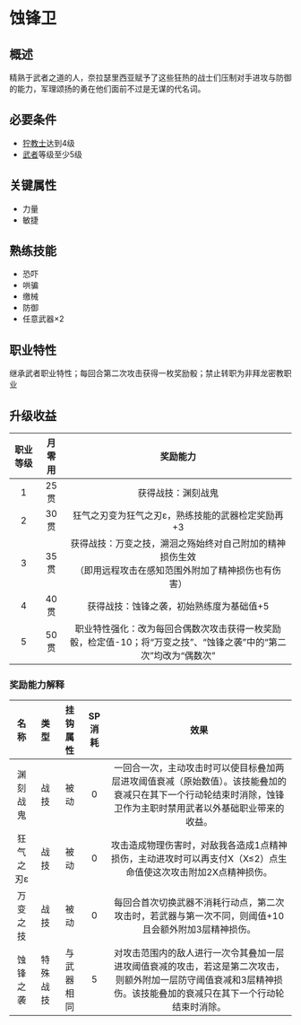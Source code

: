 # 蚀锋卫

## 概述

精熟于武者之道的人，奈拉瑟里西亚赋予了这些狂热的战士们压制对手进攻与防御的能力，军理颂扬的勇在他们面前不过是无谋的代名词。

## 必要条件

* <a href="../grimnarchclergy" target="_blank">狞教士</a>达到4级
* <a href="../../../basicJob/Warrior" target="_blank">武者</a>等级至少5级

## 关键属性

* 力量
* 敏捷

## 熟练技能

* 恐吓
* 哄骗
* 缴械
* 防御
* 任意武器×2

## 职业特性

继承武者职业特性；每回合第二次攻击获得一枚奖励骰；禁止转职为非拜龙密教职业

## 升级收益

职业等级|月零用|奖励能力
:--:|:--:|:--:
1|25贯|获得战技：渊刻战鬼
2|30贯|狂气之刃变为狂气之刃ε，熟练技能的武器检定奖励再+3
3|35贯|获得战技：万变之技，溯洄之殇始终对自己附加的精神损伤生效<br>（即用远程攻击在感知范围外附加了精神损伤也有伤害）
4|40贯|获得战技：蚀锋之袭，初始熟练度为基础值+5
5|50贯|职业特性强化：改为每回合偶数次攻击获得一枚奖励骰，检定值-10；将“万变之技”、“蚀锋之袭”中的“第二次”均改为“偶数次”

### 奖励能力解释

名称|类型|挂钩属性|SP消耗|效果
:--:|:--:|:--:|:--:|:--:
渊刻战鬼|战技|被动|0|一回合一次，主动攻击时可以使目标叠加两层进攻阈值衰减（原始数值）。该技能叠加的衰减只在其下一个行动轮结束时消除，蚀锋卫作为主职时禁用武者以外基础职业带来的收益。
狂气之刃ε|战技|被动|0|攻击造成物理伤害时，对敌我各造成1点精神损伤，主动进攻时可以再支付X（X≤2）点生命值使这次攻击附加2X点精神损伤。
万变之技|战技|被动|0|每回合首次切换武器不消耗行动点，第二次攻击时，若武器与第一次不同，则阈值+10且会额外附加3层精神损伤。
蚀锋之袭|特殊战技|与武器相同|5|对攻击范围内的敌人进行一次令其叠加一层进攻阈值衰减的攻击，若这是第二次攻击，则额外附加一层防守阈值衰减和3层精神损伤。该技能叠加的衰减只在其下一个行动轮结束时消除。